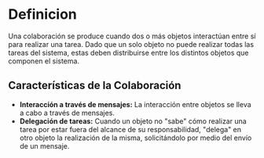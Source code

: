 
# Definicion

Una colaboración se produce cuando dos o más objetos interactúan entre sí para realizar una tarea. Dado que un solo objeto no puede realizar todas las tareas del sistema, estas deben distribuirse entre los distintos objetos que componen el sistema.

## Características de la Colaboración

- **Interacción a través de mensajes:** La interacción entre objetos se lleva a cabo a través de mensajes.
- **Delegación de tareas:** Cuando un objeto no "sabe" cómo realizar una tarea por estar fuera del alcance de su responsabilidad, "delega" en otro objeto la realización de la misma, solicitándolo por medio del envío de un mensaje.